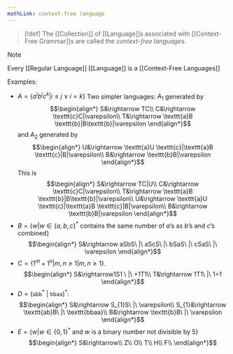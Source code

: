```yaml
---
mathLink: context-free language
---
```

>[!def]
>The [[Collection]] of [[Language]]s associated with [[Context-Free Grammar]]s are called the *context-free languages*.

>[!note]
>Every [[Regular Language]] [[Language]] is a [[Context-Free Languages]]


Examples:
- $A=\{a^{i}b^{j}c^{k}|i≤j\lor i=k\}$
Two simpler languages: $A_{1}$ generated by $$\begin{align*}
S&\rightarrow TC\\
C&\rightarrow \texttt{c}C|\varepsilon\\
T&\rightarrow \texttt{a}B \texttt{b}|B\texttt{b}|\varepsilon
\end{align*}$$and $A_{2}$ generated by $$\begin{align*}
U&\rightarrow \texttt{a}U \texttt{c}|\texttt{a}B \texttt{c}|B|\varepsilon\\
B&\rightarrow \texttt{b}B|\varepsilon
\end{align*}$$
This is $$\begin{align*}
S&\rightarrow TC|U\\
C&\rightarrow \texttt{c}C|\varepsilon\\
T&\rightarrow \texttt{a}B \texttt{b}|B\texttt{b}|\varepsilon\\
U&\rightarrow \texttt{a}U \texttt{c}|\texttt{a}B \texttt{c}|B|\varepsilon\\
B&\rightarrow \texttt{b}B|\varepsilon
\end{align*}$$
- $B=\{w|w\in\{a,b,c\}^{*}\text{ contains the same number of }a \text{'s as }b \text{'s and }c \text{'s combined}\}$ $$\begin{align*}
S&\rightarrow aSbS\ |\ aScS\ |\ bSaS\ |\ cSaS\ |\ \varepsilon
\end{align*}$$
- $C=\{1^{m}+1^{n}|m,n≥1|m,n≥1\}$. $$\begin{align*}
S&\rightarrow1S1 \ |\ +1T1\\
T&\rightarrow 1T1\ |\ 1=1
\end{align*}$$
- $D=(\texttt{abb}^{*}\ |\ \texttt{bbaa})^{*}$: $$\begin{align*}
S&\rightarrow S_{1}S\ |\ \varepsilon\\
S_{1}&\rightarrow \texttt{ab}B\ |\ \texttt{bbaa}\\
B&\rightarrow \texttt{b}B\ |\ \varepsilon
\end{align*}$$
- $E=\{w|w\in\{0,1\}^{*}\text{ and }w\text{ is a binary number not divisible by }5\}$ $$\begin{align*}
S&\rightarrow\\
Z\\
O\\
T\\
H\\
F\\
\end{align*}$$